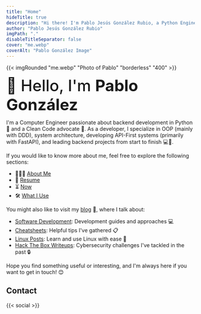 ```yaml
---
title: "Home"
hideTitle: true
description: "Hi there! I'm Pablo Jesús González Rubio, a Python Engineer and Web Developer based in Salamanca, Spain."
author: "Pablo Jesús González Rubio"
imgPath: "."
disableTitleSeparator: false
cover: "me.webp"
coverAlt: "Pablo González Image"
---
```


{{< imgRounded "me.webp" "Photo of Pablo" "borderless" "400" >}}

<span style="font-size:3em; font-weight:500">👋 Hello, I'm **Pablo González**</span>

I'm a Computer Engineer passionate about backend development in Python 🐍 and a Clean Code advocate 🥑. As a developer, I specialize in OOP (mainly with DDD), system architecture, developing API-First systems (primarily with FastAPI), and leading backend projects from start to finish 💻🚀.

If you would like to know more about me, feel free to explore the following sections:

* 🙍🏻‍♂️ [About Me](/about)
* 📄 [Resume](/resume)
* ⏳ [Now](/now)
* 🛠️ [What I Use](/uses)

You might also like to visit my [blog](/posts) 📝, where I talk about:

* [Software Development](tags/software-development/): Development guides and approaches 💻
* [Cheatsheets](tags/cheatsheet/): Helpful tips I've gathered 📋
* [Linux Posts](tags/linux/): Learn and use Linux with ease 🐧
* [Hack The Box Writeups](writeups/htb/): Cybersecurity challenges I've tackled in the past 🔒

Hope you find something useful or interesting, and I'm always here if you want to get in touch! 😊

## Contact

{{< social >}}
